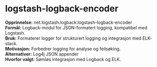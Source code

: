 # logstash-logback-encoder

**Opprinnelse:** net.logstash.logback:logstash-logback-encoder  
**Formål:** Logback-modul for JSON-formatert logging, kompatibel med Logstash.  
**Bruk:** Formaterer logger for strukturert logging og integrasjon med ELK-stack.  
**Motivasjon:** Forbedrer logging for analyse og feilsøking.  
**Alternativer:** Log4j JSON appender  
**Hvorfor valgt:** Sømløs integrasjon med Logback og ELK.